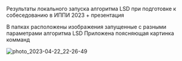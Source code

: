 
Результаты локального запуска алгоритма LSD при подготовке к собеседованию в ИППИ 2023 + презентация

В папках расположены изображения запущенные с разными параметрами алгоритма LSD
Приложена поясняющая картинка комманд

![photo_2023-04-22_22-26-49](https://user-images.githubusercontent.com/92652010/233873343-df4f8525-3835-4887-a809-5ea69f8f0975.jpg)
